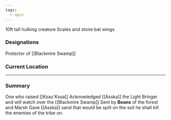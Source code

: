 ```yaml
---
tags:
  - npcs
---
```

10ft tall hulking creature
Scales and stone bat wings

### Designations
Protector of [[Blackmire Swamp]]

### Current Location


___
### Summary
One who raised [[Ksau'Kssa]]
Acknowledged [[Asska]] the Light Bringer and will watch over the [[Blackmire Swamp]] 
Sent by **Beans** of the forest and Marsh
Gave [[Asska]] sand that would be spilt on the soil he shall kill the enemies of the tribe on. 